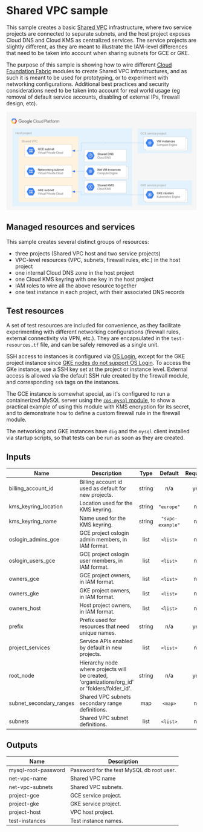# Shared VPC sample

This sample creates a basic [Shared VPC](https://cloud.google.com/vpc/docs/shared-vpc) infrastructure, where two service projects are connected to separate subnets, and the host project exposes Cloud DNS and Cloud KMS as centralized services. The service projects are slightly different, as they are meant to illustrate the IAM-level differences that need to be taken into account when sharing subnets for GCE or GKE.

The purpose of this sample is showing how to wire different [Cloud Foundation Fabric](https://github.com/search?q=topic%3Acft-fabric+org%3Aterraform-google-modules&type=Repositories) modules to create Shared VPC infrastructures, and as such it is meant to be used for prototyping, or to experiment with networking configurations. Additional best practices and security considerations need to be taken into account for real world usage (eg removal of default service accounts, disabling of external IPs, firewall design, etc).

![High-level diagram](diagram.png "High-level diagram")

## Managed resources and services

This sample creates several distinct groups of resources:

- three projects (Shared VPC host and two service projects)
- VPC-level resources (VPC, subnets, firewall rules, etc.) in the host project
- one internal Cloud DNS zone in the host project
- one Cloud KMS keyring with one key in the host project
- IAM roles to wire all the above resource together
- one test instance in each project, with their associated DNS records

## Test resources

A set of test resources are included for convenience, as they facilitate experimenting with different networking configurations (firewall rules, external connectivity via VPN, etc.). They are encapsulated in the `test-resources.tf` file, and can be safely removed as a single unit.

SSH access to instances is configured via [OS Login](https://cloud.google.com/compute/docs/oslogin/), except for the GKE project instance since [GKE nodes do not support OS Login](https://cloud.google.com/compute/docs/instances/managing-instance-access#limitations). To access the GKe instance, use a SSH key set at the project or instance level. External access is allowed via the default SSH rule created by the firewall module, and corresponding `ssh` tags on the instances.

The GCE instance is somewhat special, as it's configured to run a containerized MySQL server using the [`cos-mysql` module](https://github.com/terraform-google-modules/terraform-google-container-vm/tree/master/modules/cos-mysql), to show a practical example of using this module with KMS encryption for its secret, and to demonstrate how to define a custom firewall rule in the firewall module.

The networking and GKE instances have `dig` and the `mysql` client installed via startup scripts, so that tests can be run as soon as they are created.

<!-- BEGINNING OF PRE-COMMIT-TERRAFORM DOCS HOOK -->
## Inputs

| Name | Description | Type | Default | Required |
|------|-------------|:----:|:-----:|:-----:|
| billing\_account\_id | Billing account id used as default for new projects. | string | n/a | yes |
| kms\_keyring\_location | Location used for the KMS keyring. | string | `"europe"` | no |
| kms\_keyring\_name | Name used for the KMS keyring. | string | `"svpc-example"` | no |
| oslogin\_admins\_gce | GCE project oslogin admin members, in IAM format. | list | `<list>` | no |
| oslogin\_users\_gce | GCE project oslogin user members, in IAM format. | list | `<list>` | no |
| owners\_gce | GCE project owners, in IAM format. | list | `<list>` | no |
| owners\_gke | GKE project owners, in IAM format. | list | `<list>` | no |
| owners\_host | Host project owners, in IAM format. | list | `<list>` | no |
| prefix | Prefix used for resources that need unique names. | string | n/a | yes |
| project\_services | Service APIs enabled by default in new projects. | list | `<list>` | no |
| root\_node | Hierarchy node where projects will be created, 'organizations/org_id' or 'folders/folder_id'. | string | n/a | yes |
| subnet\_secondary\_ranges | Shared VPC subnets secondary range definitions. | map | `<map>` | no |
| subnets | Shared VPC subnet definitions. | list | `<list>` | no |

## Outputs

| Name | Description |
|------|-------------|
| mysql-root-password | Password for the test MySQL db root user. |
| net-vpc-name | Shared VPC name |
| net-vpc-subnets | Shared VPC subnets. |
| project-gce | GCE service project. |
| project-gke | GKE service project. |
| project-host | VPC host project. |
| test-instances | Test instance names. |

<!-- END OF PRE-COMMIT-TERRAFORM DOCS HOOK -->
